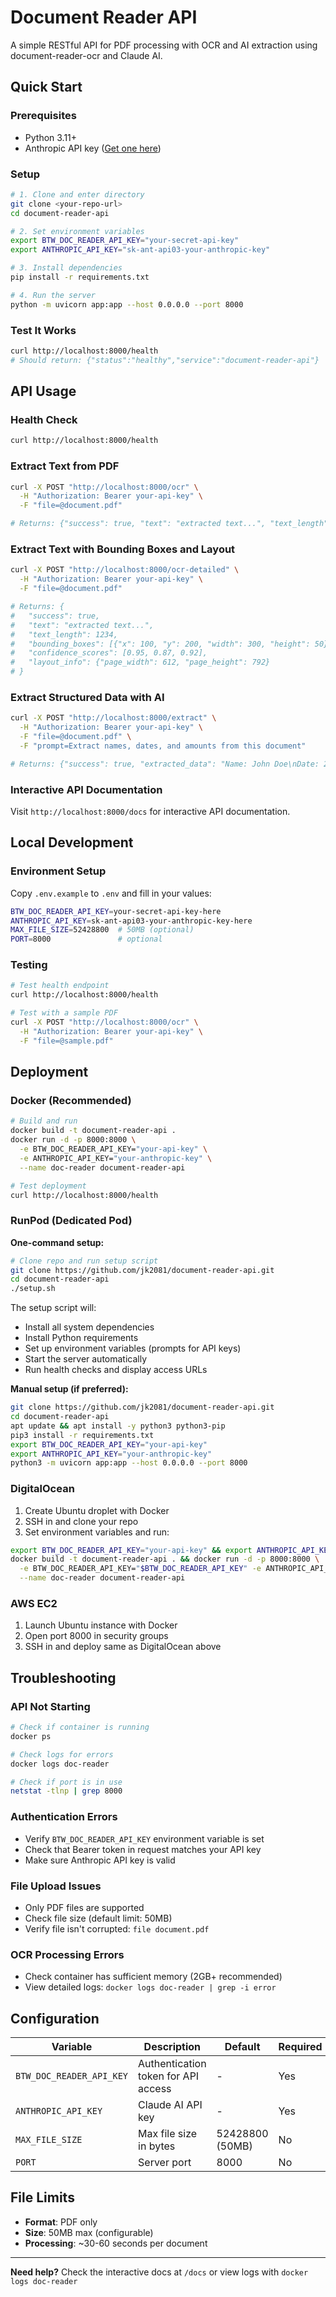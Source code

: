 # Document Reader API

A simple RESTful API for PDF processing with OCR and AI extraction using document-reader-ocr and Claude AI.

## Quick Start

### Prerequisites

- Python 3.11+
- Anthropic API key ([Get one here](https://console.anthropic.com/))

### Setup

```bash
# 1. Clone and enter directory
git clone <your-repo-url>
cd document-reader-api

# 2. Set environment variables
export BTW_DOC_READER_API_KEY="your-secret-api-key"
export ANTHROPIC_API_KEY="sk-ant-api03-your-anthropic-key"

# 3. Install dependencies
pip install -r requirements.txt

# 4. Run the server
python -m uvicorn app:app --host 0.0.0.0 --port 8000
```

### Test It Works

```bash
curl http://localhost:8000/health
# Should return: {"status":"healthy","service":"document-reader-api"}
```

## API Usage

### Health Check

```bash
curl http://localhost:8000/health
```

### Extract Text from PDF

```bash
curl -X POST "http://localhost:8000/ocr" \
  -H "Authorization: Bearer your-api-key" \
  -F "file=@document.pdf"

# Returns: {"success": true, "text": "extracted text...", "text_length": 1234}
```

### Extract Text with Bounding Boxes and Layout

```bash
curl -X POST "http://localhost:8000/ocr-detailed" \
  -H "Authorization: Bearer your-api-key" \
  -F "file=@document.pdf"

# Returns: {
#   "success": true,
#   "text": "extracted text...",
#   "text_length": 1234,
#   "bounding_boxes": [{"x": 100, "y": 200, "width": 300, "height": 50}],
#   "confidence_scores": [0.95, 0.87, 0.92],
#   "layout_info": {"page_width": 612, "page_height": 792}
# }
```

### Extract Structured Data with AI

```bash
curl -X POST "http://localhost:8000/extract" \
  -H "Authorization: Bearer your-api-key" \
  -F "file=@document.pdf" \
  -F "prompt=Extract names, dates, and amounts from this document"

# Returns: {"success": true, "extracted_data": "Name: John Doe\nDate: 2024-01-15..."}
```

### Interactive API Documentation

Visit `http://localhost:8000/docs` for interactive API documentation.

## Local Development

### Environment Setup

Copy `.env.example` to `.env` and fill in your values:

```bash
BTW_DOC_READER_API_KEY=your-secret-api-key-here
ANTHROPIC_API_KEY=sk-ant-api03-your-anthropic-key-here
MAX_FILE_SIZE=52428800  # 50MB (optional)
PORT=8000               # optional
```

### Testing

```bash
# Test health endpoint
curl http://localhost:8000/health

# Test with a sample PDF
curl -X POST "http://localhost:8000/ocr" \
  -H "Authorization: Bearer your-api-key" \
  -F "file=@sample.pdf"
```

## Deployment

### Docker (Recommended)

```bash
# Build and run
docker build -t document-reader-api .
docker run -d -p 8000:8000 \
  -e BTW_DOC_READER_API_KEY="your-api-key" \
  -e ANTHROPIC_API_KEY="your-anthropic-key" \
  --name doc-reader document-reader-api

# Test deployment
curl http://localhost:8000/health
```

### RunPod (Dedicated Pod)

**One-command setup:**

```bash
# Clone repo and run setup script
git clone https://github.com/jk2081/document-reader-api.git
cd document-reader-api
./setup.sh
```

The setup script will:

- Install all system dependencies
- Install Python requirements
- Set up environment variables (prompts for API keys)
- Start the server automatically
- Run health checks and display access URLs

**Manual setup (if preferred):**

```bash
git clone https://github.com/jk2081/document-reader-api.git
cd document-reader-api
apt update && apt install -y python3 python3-pip
pip3 install -r requirements.txt
export BTW_DOC_READER_API_KEY="your-api-key"
export ANTHROPIC_API_KEY="your-anthropic-key"
python3 -m uvicorn app:app --host 0.0.0.0 --port 8000
```

### DigitalOcean

1. Create Ubuntu droplet with Docker
2. SSH in and clone your repo
3. Set environment variables and run:

```bash
export BTW_DOC_READER_API_KEY="your-api-key" && export ANTHROPIC_API_KEY="your-anthropic-key"
docker build -t document-reader-api . && docker run -d -p 8000:8000 \
  -e BTW_DOC_READER_API_KEY="$BTW_DOC_READER_API_KEY" -e ANTHROPIC_API_KEY="$ANTHROPIC_API_KEY" \
  --name doc-reader document-reader-api
```

### AWS EC2

1. Launch Ubuntu instance with Docker
2. Open port 8000 in security groups
3. SSH in and deploy same as DigitalOcean above

## Troubleshooting

### API Not Starting

```bash
# Check if container is running
docker ps

# Check logs for errors
docker logs doc-reader

# Check if port is in use
netstat -tlnp | grep 8000
```

### Authentication Errors

- Verify `BTW_DOC_READER_API_KEY` environment variable is set
- Check that Bearer token in request matches your API key
- Make sure Anthropic API key is valid

### File Upload Issues

- Only PDF files are supported
- Check file size (default limit: 50MB)
- Verify file isn't corrupted: `file document.pdf`

### OCR Processing Errors

- Check container has sufficient memory (2GB+ recommended)
- View detailed logs: `docker logs doc-reader | grep -i error`

## Configuration

| Variable                 | Description                         | Default         | Required |
| ------------------------ | ----------------------------------- | --------------- | -------- |
| `BTW_DOC_READER_API_KEY` | Authentication token for API access | -               | Yes      |
| `ANTHROPIC_API_KEY`      | Claude AI API key                   | -               | Yes      |
| `MAX_FILE_SIZE`          | Max file size in bytes              | 52428800 (50MB) | No       |
| `PORT`                   | Server port                         | 8000            | No       |

## File Limits

- **Format**: PDF only
- **Size**: 50MB max (configurable)
- **Processing**: ~30-60 seconds per document

---

**Need help?** Check the interactive docs at `/docs` or view logs with `docker logs doc-reader`
